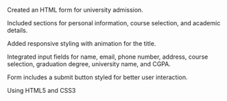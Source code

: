 Created an HTML form for university admission.

Included sections for personal information, course selection, and academic details.

Added responsive styling with animation for the title.

Integrated input fields for name, email, phone number, address, course selection, graduation degree, university name, and CGPA.

Form includes a submit button styled for better user interaction.

Using HTML5 and CSS3
